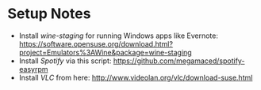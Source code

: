 # Setup Notes

- Install _wine-staging_ for running Windows apps like Evernote: https://software.opensuse.org/download.html?project=Emulators%3AWine&package=wine-staging
- Install _Spotify_ via this script: https://github.com/megamaced/spotify-easyrpm
- Install _VLC_ from here: http://www.videolan.org/vlc/download-suse.html



